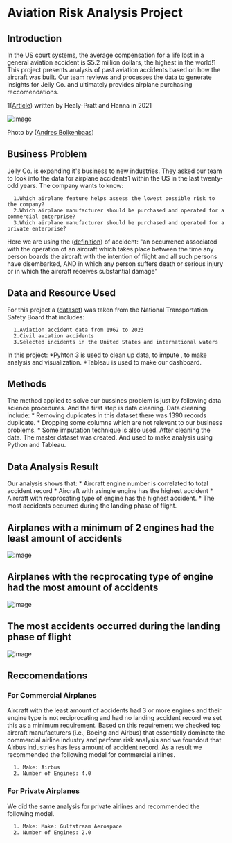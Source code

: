 # Aviation Risk Analysis Project

## Introduction

In the US court systems, the average compensation for a life lost in a general aviation accident is $5.2 million dollars, the highest in the world!1
This project presents analysis of past aviation accidents based on how the aircraft was built. Our team reviews and processes the data to generate insights for Jelly Co. and ultimately provides airplane purchasing reccomendations.

1([Article](https://www.keystonelaw.com/keynotes/how-is-compensation-calculated-after-an-aviation-accident)) written by Healy-Pratt and Hanna in 2021 

![image](https://storage.googleapis.com/mcp_acc_236blog/uploads/2014/11/018067-vroeg-II1.jpg)

Photo by ([Andres Bolkenbaas](https://blog.klm.com/6-tips-for-creative-aviation-photography/))

## Business Problem
Jelly Co. is expanding it's business to new industries. They asked our team to look into the data for airplane accidents1 within the US in the last twenty-odd years. 
The company wants to know:

```
  1.Which airplane feature helps assess the lowest possible risk to the company?
  2.Which airplane manufacturer should be purchased and operated for a commercial enterprise?
  3.Which airplane manufacturer should be purchased and operated for a private enterprise?
```
Here we are using the ([definition](https://www.faa.gov/faq/what-constitutes-post-accident-test-what-definition-accident#:~:text=The%20FAA%20and%20the%20National,any%20person%20suffers%20death%20or)) of accident: "an occurrence associated with the operation of an aircraft which takes place between the time any person boards the aircraft with the intention of flight and all such persons have disembarked, AND in which any person suffers death or serious injury or in which the aircraft receives substantial damage"

## Data and Resource Used
For this project a ([dataset](https://www.kaggle.com/datasets/khsamaha/aviation-accident-database-synopses)) was taken from the National Transportation Safety Board that includes:

```
  1.Aviation accident data from 1962 to 2023
  2.Civil aviation accidents
  3.Selected incidents in the United States and international waters
```
In this project:
     *Pyhton 3 is used to clean up data, to impute , to make analysis and visualization.
     *Tableau is used to make our dashboard.

## Methods
The method applied to solve our bussines problem is just by following data science procedures. And the first step is data cleaning.
Data cleaning include:
      * Removing duplicates in this dataset there was 1390 records duplicate.
      * Dropping some columns which are not relevant to our business problems.
      * Some imputation technique is also used.
After cleaning the data. The master dataset was created. And used to make analysis using Python and Tableau.
## Data Analysis Result
Our analysis shows that:
      * Aircraft engine number is correlated to total accident record
      * Aircraft with asingle engine has the highest accident
      * Aircraft with recprocating type of engine has the highest accident.
      * The most accidents occurred during the landing phase of flight.
      
## Airplanes with a minimum of 2 engines had the least amount of accidents

![image](https://github.com/ermiyas-sidama/Aircraft_Risk_Analysis/assets/160514617/4dcf86d3-0460-448b-912f-56d55f7f2e04)

## Airplanes with the recprocating type of engine had the most amount of accidents

![image](https://github.com/ermiyas-sidama/Aircraft_Risk_Analysis/assets/160514617/857f30f2-f43c-4e0f-9301-0a6dbf02bfd7)

## The most accidents occurred during the landing phase of flight

![image](https://github.com/ermiyas-sidama/Aircraft_Risk_Analysis/assets/160514617/90768e02-b564-459f-94de-6f1004228c62)


## Reccomendations
### For Commercial Airplanes
Aircraft with the least amount of accidents had 3 or more engines and their engine type is not reciprocating and had no landing accident record we set this as a minimum requirement. 
Based on this requirement we checked top aircraft manufacturers (i.e., Boeing and Airbus) that essentially dominate the commercial airline industry and perform risk analysis and we 
foundout that Airbus industries has less amount of accident record. As a result we recommended the following model for commercial airlines.
```
  1. Make: Airbus
  2. Number of Engines: 4.0
```
### For Private Airplanes
We did the same analysis for private airlines and recommended the following model.
```
  1. Make: Make: Gulfstream Aerospace
  2. Number of Engines: 2.0
```




















